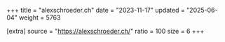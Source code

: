 +++
title = "alexschroeder.ch"
date = "2023-11-17"
updated = "2025-06-04"
weight = 5763

[extra]
source = "https://alexschroeder.ch/"
ratio = 100
size = 6
+++
